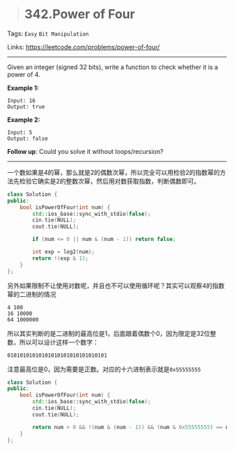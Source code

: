 > # 342.Power of Four

Tags: `Easy` `Bit Manipulation`

Links: https://leetcode.com/problems/power-of-four/

------

Given an integer (signed 32 bits), write a function to check whether it is a power of 4.

**Example 1:**

```
Input: 16
Output: true
```

**Example 2:**

```
Input: 5
Output: false
```

**Follow up**: Could you solve it without loops/recursion?

-------

一个数如果是4的幂，那么就是2的偶数次幂，所以完全可以用检验2的指数幂的方法先检验它确实是2的整数次幂，然后用对数获取指数，判断偶数即可。

```c++
class Solution {
public:
    bool isPowerOfFour(int num) {
        std::ios_base::sync_with_stdio(false);
        cin.tie(NULL);
        cout.tie(NULL);

        if (num <= 0 || num & (num - 1)) return false;

        int exp = log2(num);
        return !(exp & 1);
    }
};
```

另外如果限制不让使用对数呢，并且也不可以使用循环呢？其实可以观察4的指数幂的二进制的情况

```
4 100
16 10000
64 1000000
```

所以其实判断的是二进制的最高位是1，后面跟着偶数个0，因为限定是32位整数，所以可以设计这样一个数字：

```
01010101010101010101010101010101
```

注意最高位是0，因为需要是正数。对应的十六进制表示就是`0x55555555`

```c++
class Solution {
public:
    bool isPowerOfFour(int num) {
        std::ios_base::sync_with_stdio(false);
        cin.tie(NULL);
        cout.tie(NULL);

        return num > 0 && !(num & (num - 1)) && (num & 0x55555555) == num;
    }
};
```

